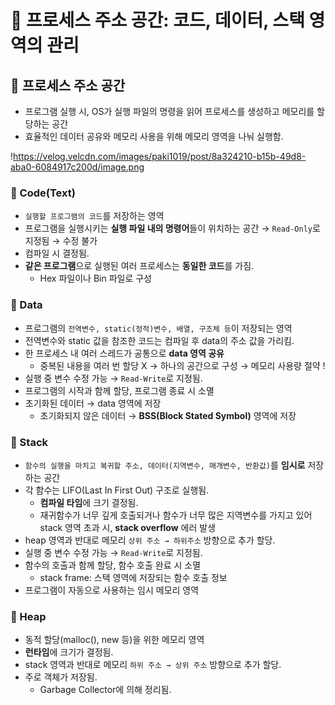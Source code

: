 # 📑 프로세스 주소 공간: 코드, 데이터, 스택 영역의 관리

## 🚧 프로세스 주소 공간

- 프로그램 실행 시, OS가 실행 파일의 명령을 읽어 프로세스를 생성하고 메모리를 할당하는 공간
- 효율적인 데이터 공유와 메모리 사용을 위해 메모리 영역을 나눠 실행함.

!https://velog.velcdn.com/images/paki1019/post/8a324210-b15b-49d8-aba0-6084917c200d/image.png

### 👀 Code(Text)

- `실행할 프로그램의 코드`를 저장하는 영역
- 프로그램을 실행시키는 **실행 파일 내의 명령어**들이 위치하는 공간 → `Read-Only`로 지정됨 → 수정 불가
- 컴파일 시 결정됨.
- **같은 프로그램**으로 실행된 여러 프로세스는  **동일한 코드**를 가짐.
    - Hex 파일이나 Bin 파일로 구성

### 👀 Data

- 프로그램의 `전역변수, static(정적)변수, 배열, 구조체 등`이 저장되는 영역
- 전역변수와 static 값을 참조한 코드는 컴파일 후 data의 주소 값을 가리킴.
- 한 프로세스 내 여러 스레드가 공통으로 **data 영역 공유**
    - 중복된 내용을 여러 번 할당 X → 하나의 공간으로 구성 → 메모리 사용량 절약 !
- 실행 중 변수 수정 가능 → `Read-Write`로 지정됨.
- 프로그램의 시작과 함께 할당, 프로그램 종료 시 소멸
- 초기화된 데이터 → data 영역에 저장
    - 초기화되지 않은 데이터 → **BSS(Block Stated Symbol)** 영역에 저장

### 👀 Stack

- `함수의 실행을 마치고 복귀할 주소, 데이터(지역변수, 매개변수, 반환값)`를 **임시로** 저장하는 공간
- 각 함수는 LIFO(Last In First Out) 구조로 실행됨.
    - **컴파일 타임**에 크기 결정됨.
    - 재귀함수가 너무 깊게 호출되거나 함수가 너무 많은 지역변수를 가지고 있어 stack 영역 초과 시, **stack overflow** 에러 발생
- heap 영역과 반대로 메모리 `상위 주소 → 하위주소` 방향으로 추가 할당.
- 실행 중 변수 수정 가능 → `Read-Write`로 지정됨.
- 함수의 호출과 함께 할당, 함수 호출 완료 시 소멸
    - stack frame: 스택 영역에 저장되는 함수 호출 정보
- 프로그램이 자동으로 사용하는 임시 메모리 영역

### 👀 Heap

- 동적 할당(malloc(), new 등)을 위한 메모리 영역
- **런타임**에 크기가 결정됨.
- stack 영역과 반대로 메모리 `하위 주소 → 상위 주소` 방향으로 추가 할당.
- 주로 객체가 저장됨.
    - Garbage Collector에 의해 정리됨.